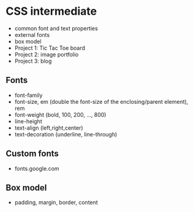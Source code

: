 # CSS intermediate
* common font and text properties
* external fonts
* box model
* Project 1: Tic Tac Toe board
* Project 2: image portfolio
* Project 3: blog

## Fonts
* font-family
* font-size, em (double the font-size of the enclosing/parent element), rem
* font-weight (bold, 100, 200, ..., 800)
* line-height
* text-align (left,right,center)
* text-decoration (underline, line-through)

## Custom fonts
* fonts.google.com

## Box model
* padding, margin, border, content
